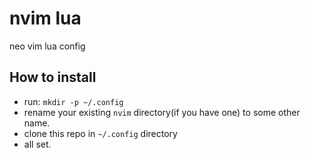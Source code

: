 # nvim lua
neo vim lua config

## How to install
- run: `mkdir -p ~/.config`
- rename your existing `nvim` directory(if you have one) to some other name.
- clone this repo in `~/.config` directory
- all set.
